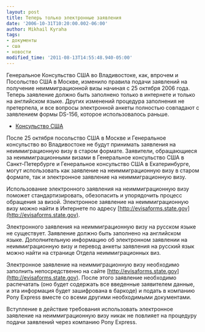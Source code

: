 ```yaml
---
layout: post
title: Теперь только электронные заявления
date: '2006-10-31T10:20:00.002-06:00'
author: Mikhail Kyraha
tags:
- документы
- сша
- новости
modified_time: '2011-08-13T14:55:48.940-05:00'
---
```


Генеральное Консульство США во Владивостоке, как, впрочем и Посольство США в Москве, изменило правила подачи заявлений на получение неиммиграционной визы начиная с 25 октября 2006 года. Теперь заявление должно быть заполнено только в интернете и только на английском языке. Других изменений процедура заполнения не претерпела, и все вопросы электронной анкеты полностью совпадают с заявлением формы DS-156, которое использовалось раньше.

* [Консульство США](http://vladivostok.usconsulate.gov/evaf_r.html)

После 25 октября посольство США в Москве и Генеральное консульство во Владивостоке не будут принимать заявления на неиммиграционную визу в старом формате. Заявители, обращающиеся за неиммиграционными визами в Генеральное консульство США в Санкт-Петербурге и Генеральное консульство США в Екатеринбурге, могут использовать как заявление на неиммиграционную визу в старом формате, так и электронное заявление на неиммиграционную визу.

Использование электронного заявления на неиммиграционную визу поможет стандартизировать, обезопасить и упорядочить процесс обращения за визой. Электронное заявление на неиммиграционную визу можно найти в Интернете по адресу [http://evisaforms.state.gov](http://evisaforms.state.gov).

Электронного заявления на неиммиграционную визу на русском языке не существует. Заявление должно быть заполнено на английском языке. Дополнительную информацию об электронном заявлении на неиммиграционную визу и перевод анкеты заявления на русский язык можно найти на странице Отдела неиммиграционных виз.

Электронное заявление на неиммиграционную визу необходимо заполнить непосредственно на сайте [http://evisaforms.state.gov](http://evisaforms.state.gov). После этого заявление необходимо распечатать (оно будет содержать все введенные заявителем данные, и эта информация будет зашифрована в баркоде) и подать в компанию Pony Express вместе со всеми другими необходимыми документами.

Вступление в действие требования использовать электронное заявление на неиммиграционную визу никак не повлияет на процедуру подачи заявлений через компанию Pony Express.